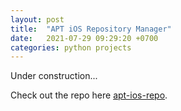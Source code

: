 ```yaml
---
layout: post
title:  "APT iOS Repository Manager"
date:   2021-07-29 09:29:20 +0700
categories: python projects
---
```


Under construction...

Check out the repo here [apt-ios-repo][apt-ios-repo].

[apt-ios-repo]: https://github.com/arturgoms/python-apt-ios-repo
